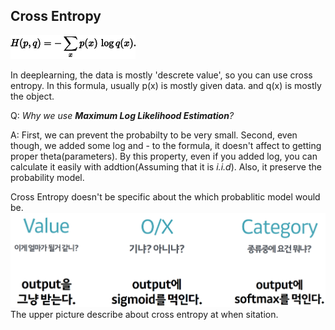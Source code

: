 ## Cross Entropy

![cross_entropy_formula](./img/cross_entropy.png)

In deeplearning, the data is mostly 'descrete value', so you can use cross entropy.
In this formula, usually p(x) is mostly given data. and q(x) is mostly the object.

Q: *Why we use __Maximum Log Likelihood Estimation__?*

A: First, we can prevent the probabilty to be very small. Second, even though, we added some log and - to the formula, it doesn't affect to getting proper theta(parameters). By this property, even if you added log, you can calculate it easily with addtion(Assuming that it is _i.i.d_). Also, it preserve the probability model.

Cross Entropy doesn't be specific about the which probablitic model would be.
![when_cross_entropy](./img/loss_functions.png)
The upper picture describe about cross entropy at when sitation.




